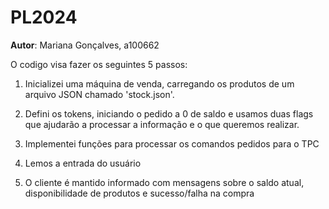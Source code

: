 # PL2024

**Autor**: Mariana Gonçalves, a100662

O codigo visa fazer os seguintes 5 passos: 

1. Inicializei uma máquina de venda, carregando os produtos de um arquivo JSON chamado 'stock.json'.

2. Defini os tokens, iniciando o pedido a 0 de saldo e usamos duas flags que ajudarão a processar a informação e o que queremos realizar.

3. Implementei funções para processar os comandos pedidos para o TPC

4. Lemos a entrada do usuário 

5. O cliente é mantido informado com mensagens sobre o saldo atual, disponibilidade de produtos e sucesso/falha na compra